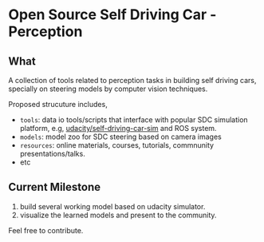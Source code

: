 # Open Source Self Driving Car - Perception

## What

A collection of tools related to perception tasks in building self driving cars, specially on steering models by computer vision techniques. 

Proposed strucuture includes,
- `tools`: data io tools/scripts that interface with popular SDC simulation platform, e.g, [udacity/self-driving-car-sim](https://github.com/udacity/self-driving-car-sim) and ROS system.
- `models`: model zoo for SDC steering based on camera images
- `resources`: online materials, courses, tutorials, commnunity presentations/talks.
- etc

## Current Milestone
1. build several working model based on udacity simulator.
2. visualize the learned models and present to the community.


Feel free to contribute.
